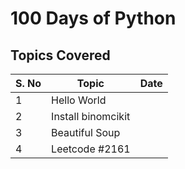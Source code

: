 # 100 Days of Python

## Topics Covered

| S. No | Topic           | Date       |
|-------|---------------|------------|
| 1     | Hello World   |            |
| 2     | Install binomcikit |       |
| 3     | Beautiful Soup |           |
| 4     | Leetcode #2161 |           |
